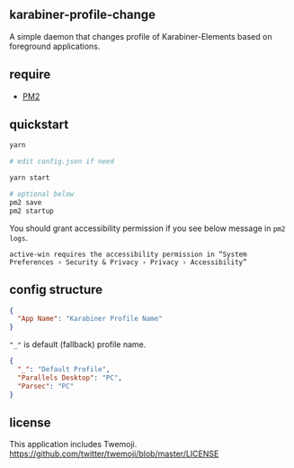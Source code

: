 karabiner-profile-change
----

A simple daemon that changes profile of Karabiner-Elements based on foreground applications.

## require

- [PM2](https://pm2.keymetrics.io/)

## quickstart

```bash
yarn

# edit config.json if need

yarn start

# optional below
pm2 save
pm2 startup
```

You should grant accessibility permission if you see below message in `pm2 logs`.

```
active-win requires the accessibility permission in “System Preferences › Security & Privacy › Privacy › Accessibility”
```

## config structure

```json
{
  "App Name": "Karabiner Profile Name"
}
```

`"_"` is default (fallback) profile name.

```json
{
  "_": "Default Profile",
  "Parallels Desktop": "PC",
  "Parsec": "PC"
}
```

## license

This application includes Twemoji.
https://github.com/twitter/twemoji/blob/master/LICENSE
